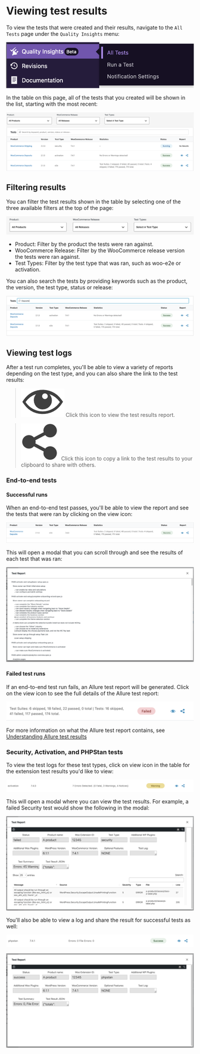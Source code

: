 # Viewing test results

To view the tests that were created and their results, navigate to the `All Tests` page under the `Quality Insights` menu:

![all-tests-menu](_media/all-tests-menu.png ":size=40%")

In the table on this page, all of the tests that you created will be shown in the list, starting with the most recent:

![all-tests-list](_media/all-tests-list.png)

## Filtering results

You can filter the test results shown in the table by selecting one of the three available filters at the top of the page:

![view-test-filters](_media/view-test-filters.png)

- Product: Filter by the product the tests were ran against.
- WooCommerce Release: Filter by the WooCommerce release version the tests were ran against.
- Test Types: Filter by the test type that was ran, such as woo-e2e or activation.

You can also search the tests by providing keywords such as the product, the version, the test type, status or release:

![search-tests](_media/search-tests.png)

## Viewing test logs

After a test run completes, you'll be able to view a variety of reports depending on the test type, and you can also share the link to the test results:

> ![view-icon](_media/view-icon.png ":size=2%") Click this icon to view the test results report.

> ![share-icon](_media/share-icon.png ":size=2%") Click this icon to copy a link to the test results to your clipboard to share with others.

### End-to-end tests

#### Successful runs

When an end-to-end test passes, you'll be able to view the report and see the tests that were ran by clicking on the view icon:

![e2e-success-log](_media/e2e-success-log.png)

This will open a modal that you can scroll through and see the results of each test that was ran:

![e2e-results-modal](_media/e2e-results-modal.png)

#### Failed test runs

If an end-to-end test run fails, an Allure test report will be generated. Click on the view icon to see the full details of the Allure test report:

![failed-e2e-test](_media/failed-e2e.png ":size=70%")

For more information on what the Allure test report contains, see [Understanding Allure test results](understanding-allure-results.md#understanding-allure-test-results)

### Security, Activation, and PHPStan tests

To view the test logs for these test types, click on view icon in the table for the extension test results you'd like to view:

![non-e2e-report-link](_media/non-e2e-report-link.png)

This will open a modal where you can view the test results. For example, a failed Security test would show the following in the modal:

![security-test-result](_media/security-test-result.png)

You'll also be able to view a log and share the result for successful tests as well:

![success-phpstan](_media/success-phpshan.png)

![success-phpstan-modal](_media/success-phpshan-modal.png)
